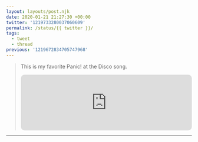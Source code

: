 ```yaml
---
layout: layouts/post.njk
date: 2020-01-21 21:27:30 +00:00
twitter: '1219733280037060609'
permalink: /status/{{ twitter }}/
tags: 
  - tweet
  - thread
previous: '1219672834705747968'
---
```


> This is my favorite Panic! at the Disco song.
> 
> <iframe style="border-radius:10px" src="https://open.spotify.com/embed/track/76voC75r72iKgNsmEMkDBX?utm_source=generator&theme=0" width="100%" height="152" frameBorder="0" allowfullscreen="" allow="autoplay; clipboard-write; encrypted-media; fullscreen; picture-in-picture" loading="lazy"></iframe>

---
